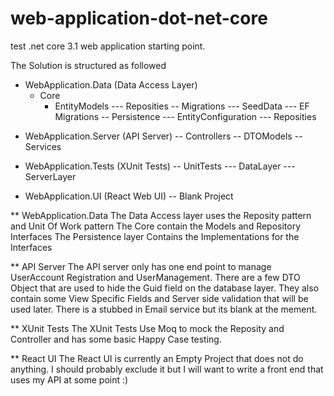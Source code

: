# web-application-dot-net-core
test .net core 3.1 web application starting point.

The Solution is structured as followed
* WebApplication.Data 			(Data Access Layer)
	* Core
		* EntityModels
--- Reposities
-- Migrations
--- SeedData
--- EF Migrations
-- Persistence
--- EntityConfiguration
--- Reposities

- WebApplication.Server 		(API Server)
-- Controllers
-- DTOModels
-- Services

- WebApplication.Tests 			(XUnit Tests)
-- UnitTests
--- DataLayer
--- ServerLayer

- WebApplication.UI 			(React Web UI)
-- Blank Project

** WebApplication.Data
The Data Access layer uses the Reposity pattern and Unit Of Work pattern
The Core contain the Models and Repository Interfaces
The Persistence layer Contains the Implementations for the Interfaces

** API Server
The API server only has one end point to manage UserAccount Registration and UserManagement.
There are a few DTO Object that are used to hide the Guid field on the database layer.
They also contain some View Specific Fields and Server side validation that will be used later.
There is a stubbed in Email service but its blank at the mement. 

** XUnit Tests
The XUnit Tests Use Moq to mock the Reposity and Controller and has some basic Happy Case testing.

** React UI
The React UI is currently an Empty Project that does not do anything. I should probably exclude it but I will want to write a front end that uses my API at some point :)
